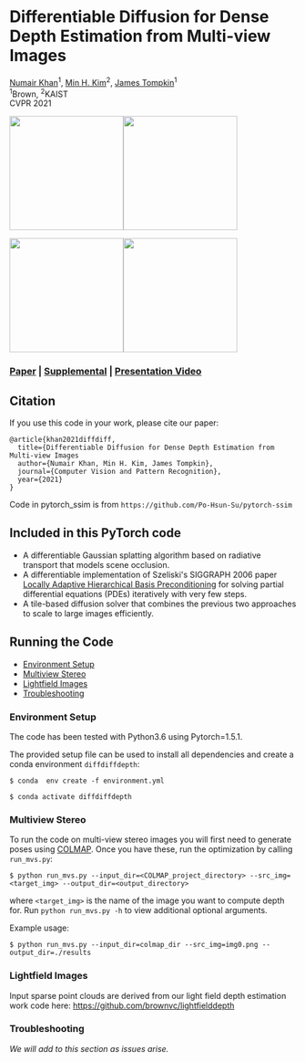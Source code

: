 
# Differentiable Diffusion for Dense Depth Estimation from Multi-view Images
[Numair Khan](https://cs.brown.edu/~nkhan6)<sup>1</sup>,
[Min H. Kim](http://vclab.kaist.ac.kr/minhkim/)<sup>2</sup>,
[James Tompkin](http://www.jamestompkin.com)<sup>1</sup><br>
<sup>1</sup>Brown, <sup>2</sup>KAIST<br>
CVPR 2021

<img src="http://visual.cs.brown.edu/projects/diffdiffdepth-webpage/img/teaser_dino_rgb.png" width=200px><img src="http://visual.cs.brown.edu/projects/diffdiffdepth-webpage/img/teaser_dino_depth.gif" width=200px>

<img src="http://visual.cs.brown.edu/projects/diffdiffdepth-webpage/img/teaser_lego_rgb.png" width=200px><img src="http://visual.cs.brown.edu/projects/diffdiffdepth-webpage/img/teaser_lego_depth.gif" width=200px>

### [Paper](http://arxiv.org/abs/2106.08917) | [Supplemental](http://visual.cs.brown.edu/projects/diffdiffdepth-webpage/docs/khan2021_diffdiffdepth_supp.pdf) | [Presentation Video](http://visual.cs.brown.edu/projects/diffdiffdepth-webpage/video/diffdiffdepth_cvpr2021.mp4) 

## Citation
If you use this code in your work, please cite our paper:

```
@article{khan2021diffdiff,
  title={Differentiable Diffusion for Dense Depth Estimation from Multi-view Images
  author={Numair Khan, Min H. Kim, James Tompkin},
  journal={Computer Vision and Pattern Recognition},
  year={2021}
}
```
Code in pytorch_ssim is from `https://github.com/Po-Hsun-Su/pytorch-ssim`

## Included in this PyTorch code

* A differentiable Gaussian splatting algorithm based on radiative transport that models scene occlusion.
* A differentiable implementation of Szeliski's SIGGRAPH 2006 paper [Locally Adaptive Hierarchical Basis Preconditioning](https://dl.acm.org/doi/10.1145/1179352.1142005) for solving partial differential equations (PDEs) iteratively with very few steps.  
* A tile-based diffusion solver that combines the previous two approaches to scale to large images efficiently.

## Running the Code
* [Environment Setup](#environment)
* [Multiview Stereo](#mvs)
* [Lightfield Images](#lightfields)
* [Troubleshooting](#troubleshooting)

### Environment Setup
The code has been tested with Python3.6 using Pytorch=1.5.1.

The provided setup file can be used to install all dependencies and create a conda environment `diffdiffdepth`:

```$ conda  env create -f environment.yml```

```$ conda activate diffdiffdepth```

### Multiview Stereo
To run the code on multi-view stereo images you will first need to generate poses using [COLMAP](https://colmap.github.io). Once you have these, run the optimization by calling `run_mvs.py`:

```$ python run_mvs.py --input_dir=<COLMAP_project_directory> --src_img=<target_img> --output_dir=<output_directory>```

where `<target_img>` is the name of the image you want to compute depth for. Run `python run_mvs.py -h` to view additional optional arguments.

Example usage:

```$ python run_mvs.py --input_dir=colmap_dir --src_img=img0.png --output_dir=./results```

### Lightfield Images

Input sparse point clouds are derived from our light field depth estimation work code here: https://github.com/brownvc/lightfielddepth

### Troubleshooting

_We will add to this section as issues arise._
